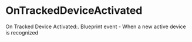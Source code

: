# OnTrackedDeviceActivated

On Tracked Device Activated:. Blueprint event - When a new active device is recognized

